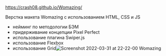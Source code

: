 https://crash08.github.io/Womazing/

Верстка макета Womazing с использованием HTML, CSS и JS
- нейминг по методологии БЭМ
- придерживание концепции Pixel Perfect
- использование плагина Swiper.js
- использование Flexbox
- использование Grid![Screenshot 2022-03-31 at 22-22-00 Womazing](https://user-images.githubusercontent.com/96978509/161133319-24aeb51b-850a-48cc-a9a3-373abb453fa2.png)
